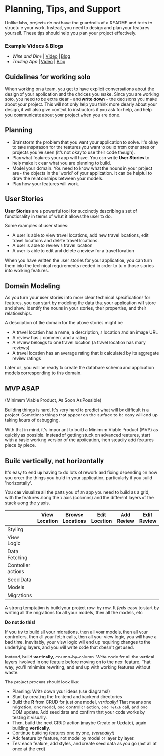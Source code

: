 # Planning, Tips, and Support

Unlike labs, projects do not have the guardrails of a README and tests to structure your work. Instead, you need to design and plan your features yourself. These tips should help you plan your project effectively.

### <a id="example-projects"></a>Example Videos & Blogs

- *Wine and Dine* | [Video](https://drive.google.com/file/d/1C_Tsh-oi7BWLfGE6izajtJ0MnVYBRu0S/view) | [Blog](https://jenniferbusca.github.io/javascript_rails_api_project_oo_javascript)
- *Trading App* | [Video](https://www.youtube.com/watch?v=IR5Dp7zgspQ&t=14s) | [Blog](https://bo1623.github.io/rails_and_javascript_project_-_trading_app)


## Guidelines for working solo

When working on a team, you get to have explicit conversations about the design of your application and the choices you make. Since you are working solo, you need to be extra clear - and **write down** - the decisions you make about your project. This will not only help you think more clearly about your design, it will also give context to instructors if you ask for help, and help you communicate about your project when you are done.

## Planning

- Brainstorm the problem that you want your application to solve. It's okay to take inspiration for the features you want to build from other sites or projects you've seen (it's not okay to use their code though).
- Plan what features your app will have. You can write **User Stories** to help make it clear what you are planning to build.
- Model your domain. You need to know what the nouns in your project are - the objects in the 'world' of your application. It can be helpful to draw the relationships between your models.
- Plan how your features will work.

## User Stories

**User Stories** are a powerful tool for succinctly describing a set of functionality in terms of what it allows the user to do.

Some examples of user stories:

- A user is able to view travel locations, add new travel locations, edit travel locations and delete travel locations.
- A user is able to review a travel location
- A user is able to edit and delete a review for a travel location

When you have written the user stories for your application, you can turn them into the technical requirements needed in order to turn those stories into working features.

## Domain Modeling

As you turn your user stories into more clear technical specifications for features, you can start by modeling the data that your application will store and show. Identify the nouns in your stories, their properties, and their relationships.

A description of the domain for the above stories might be:

- A travel location has a name, a description, a location and an image URL
- A review has a comment and a rating
- A review belongs to one travel location (a travel location has many reviews)
- A travel location has an average rating that is calculated by its aggregate review ratings

Later on, you will be ready to create the database schema and application models corresponding to this domain.

## MVP ASAP

(Minimum Viable Product, As Soon As Possible)

Building things is hard. It's very hard to predict what will be difficult in a project. Sometimes things that appear on the surface to be easy will end up taking hours of debugging.

With that in mind, it's important to build a Minimum Viable Product (MVP) as quickly as possible. Instead of getting stuck on advanced features, start with a basic working version of the application, then steadily add features piece by piece.

## Build vertically, not horizontally

It's easy to end up having to do lots of rework and fixing depending on how you order the things you build in your application, particularly if you build 'horizontally'.

You can visualize all the parts you of an app you need to build as a grid, with the features along the x axis (columns) and the different layers of the stack along the y axis.

|                    | View Location | Browse Locations | Edit Location | Add Review | Edit Review |
| ------------------ | ------------- | ---------------- | ------------- | ---------- | ----------- |
| Styling            |               |                  |               |            |             |
| View Logic         |               |                  |               |            |             |
| Data Fetching      |               |                  |               |            |             |
| Controller actions |               |                  |               |            |             |
| Seed Data          |               |                  |               |            |             |
| Models             |               |                  |               |            |             |
| Migrations         |               |                  |               |            |             |

A strong temptation is build your project row-by-row. It _feels_ easy to start by writing all the migrations for all your models, then all the models, etc.

**Do not do this!**

If you try to build all your migrations, then all your models, then all your controllers, then all your fetch calls, then all your view logic, you will have a bad time. Inevitably, your view logic will end up requiring changes to the underlying layers, and you will write code that doesn't get used.

Instead, build **vertically**, column-by-column. Write code for all the vertical layers involved in one feature before moving on to the next feature. That way, you'll minimize rewriting, and end up with working features without waste.

The project process should look like:

- Planning: Write down your ideas (use diagrams!)
- Start by creating the frontend and backend directories
- Build the **R** from CRUD for just one model, _vertically!_ That means one migration, one model, one controller action, one `fetch` call, and one DOM update. Add seed data and confirm that your code works by testing it visually.
- Then, build the next CRUD action (maybe Create or Update), again building **vertically**.
- Continue building features one by one, (_vertically!_)
- Add feature by feature, not model by model or layer by layer.
- Test each feature, add styles, and create seed data as you go (not all at once at the end)
